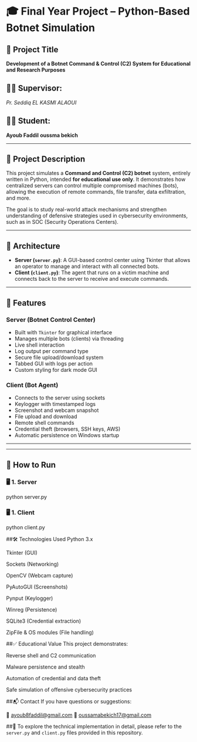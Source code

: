 # 🎓 Final Year Project – Python-Based Botnet Simulation

## 📌 Project Title
**Development of a Botnet Command & Control (C2) System for Educational and Research Purposes**

## 👨‍🏫 Supervisor:
*Pr. Seddiq EL KASMI ALAOUI*

## 👨‍🎓 Student:
**Ayoub Faddil**
**oussma bekich**

---

## 📖 Project Description

This project simulates a **Command and Control (C2) botnet** system, entirely written in Python, intended **for educational use only**. It demonstrates how centralized servers can control multiple compromised machines (bots), allowing the execution of remote commands, file transfer, data exfiltration, and more.

The goal is to study real-world attack mechanisms and strengthen understanding of defensive strategies used in cybersecurity environments, such as in SOC (Security Operations Centers).

---

## 🧱 Architecture

- **Server (`server.py`)**: A GUI-based control center using Tkinter that allows an operator to manage and interact with all connected bots.
- **Client (`client.py`)**: The agent that runs on a victim machine and connects back to the server to receive and execute commands.

---

## 🔧 Features

### Server (Botnet Control Center)
- Built with `Tkinter` for graphical interface
- Manages multiple bots (clients) via threading
- Live shell interaction
- Log output per command type
- Secure file upload/download system
- Tabbed GUI with logs per action
- Custom styling for dark mode GUI

### Client (Bot Agent)
- Connects to the server using sockets
- Keylogger with timestamped logs
- Screenshot and webcam snapshot
- File upload and download
- Remote shell commands
- Credential theft (browsers, SSH keys, AWS)
- Automatic persistence on Windows startup

---


---

## 🚀 How to Run

### 🖥️ 1. Server

python server.py

### 🖥️ 1. Client
python client.py

##🛠 Technologies Used
Python 3.x

Tkinter (GUI)

Sockets (Networking)

OpenCV (Webcam capture)

PyAutoGUI (Screenshots)

Pynput (Keylogger)

Winreg (Persistence)

SQLite3 (Credential extraction)

ZipFile & OS modules (File handling)

##✅ Educational Value
This project demonstrates:

Reverse shell and C2 communication

Malware persistence and stealth

Automation of credential and data theft

Safe simulation of offensive cybersecurity practices

##📬 Contact
If you have questions or suggestions:

📧 ayoub8faddil@gmail.com
📧 oussamabekich17@gmail.com

##📄 To explore the technical implementation in detail, please refer to the `server.py` and `client.py` files provided in this repository.
